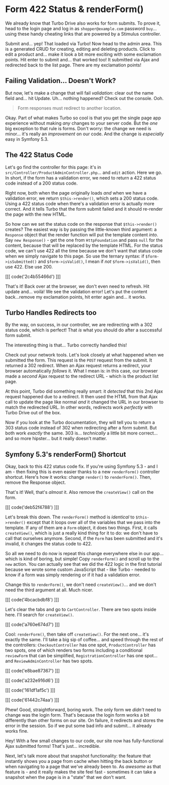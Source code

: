 # Form 422 Status & renderForm()

We already know that Turbo Drive also works for form submits. To prove it, head
to the login page and log in as `shopper@example.com` password `buy`... using
these handy cheating links that are powered by a Stimulus controller.

Submit and... yep! That loaded via Turbo! Now head to the admin area. This is
a generated CRUD for creating, editing and deleting products. Click to edit a product
and... make it look a bit more exciting with some exclamation points. Hit enter
to submit and... that worked too! It submitted via Ajax and redirected back to
the list page. There are my exclamation points!

## Failing Validation... Doesn't Work?

But now, let's make a change that will fail *validation*: clear out the name field
and... hit Update. Uh... nothing happened? Check out the console. Ooh.

> Form responses must redirect to another location.

Okay. Part of what makes Turbo so cool is that you get the single page app experience
without making *any* changes to your server code. But the *one* big exception to
that rule is forms. Don't worry: the change we need is minor... it's really
an *improvement* on our code. And the change is *especially* easy in Symfony 5.3.

## The 422 Status Code

Let's go find the controller for this page: it's in
`src/Controller/ProductAdminController.php`... and `edit` action. Here we go. In
short, if the form has a validation error, we need to return a 422 status code
instead of a 200 status code.

Right now, both when the page originally loads *and* when we have a validation error,
we return `$this->render()`, which sets a 200 status code. Using a 422 status
code when there's a validation error is actually more correct. And it tells Turbo
that the form submit failed and it should re-render the page with the new HTML.

So how can we set the status code on the response that `$this->render()` creates?
The easiest way is by passing the little-known third argument: a `Response` object
that the render function will put the template content *into*. Say
`new Response()` - get the one from `HttpFoundation` and pass `null` for the content,
because that will be replaced by the template HTML. For the status code, we can't
use 422 all the time because we don't want that status code when we simply navigate
to this page. So use the ternary syntax: if `$form->isSubmitted()` and
`$form->isValid()`, I mean if *not* `$form->isValid()`, then use 422. Else use 200.

[[[ code('2c4b55466d') ]]]

That's it! Back over at the browser, we don't even need to refresh. Hit update
and... voilà! We see the validation error! Let's put the content back...remove my
exclamation points, hit enter again and... it works.

## Turbo Handles Redirects too

By the way, on success, in our controller, we are redirecting with a 302 status
code, which is perfect! That *is* what you should do after a successful form
submit.

The interesting thing is that... Turbo correctly handled this!

Check out your network tools. Let's look closely at what happened when we submitted
the form. This request is the `POST` request from the submit. It returned
a 302 redirect. When an Ajax request returns a redirect, your browser automatically
*follows* it. What I mean is: in this case, our browser made a *second* Ajax
request to the redirect URL - which is the product list page.

At this point, Turbo did something really smart: it *detected* that this 2nd Ajax
request happened due to a redirect. It then used the HTML from that Ajax call
to update the page like normal *and* it changed the URL in our browser to match
the redirected URL. In other words, redirects work *perfectly* with Turbo Drive
out of the box.

Now if you look at the Turbo documentation, they will tell you to return a 303 status
code instead of 302 when redirecting after a form submit. But both work *exactly*
the same. 303 is... *technically* a little bit more correct... and so more
hipster... but it really doesn't matter.

## Symfony 5.3's renderForm() Shortcut

Okay, back to this 422 status code fix. If you're using Symfony 5.3 - and I am -
then fixing this is even easier thanks to a new `renderForm()` controller shortcut.
Here's how it works: change `render()` to `renderForm()`. Then, remove the
Response object.

That's it! Well, that's *almost* it. Also remove the `createView()` call on the
form.

[[[ code('deb52f4788') ]]]

Let's break this down. The `renderForm()` method is *identical* to `$this->render()`
except that it loops over all of the variables that we pass into the template.
If any of them are a `Form` object, it does two things. First, it calls
`createView()`, which is just a really kind thing for it to do: we don't have to
call that ourselves anymore. Second, if the `Form` has been submitted and it's
invalid, it changes the status code to 422.

So all we need to do now is repeat this change everywhere else in our app... which
is kind of boring, but simple! Copy `renderForm()` and scroll up to the
`new` action. You can actually see that we did the 422 logic in the first tutorial
because we wrote some custom JavaScript that - like Turbo - needed to know if a
form was simply rendering or if it had a validation error.

Change this to `renderForm()`, we don't need `createView()`... and we don't need
the third argument at all. Much nicer.

[[[ code('4bcacbdbf8') ]]]

Let's clear the tabs and go to `CartController`. There are two spots inside here.
I'll search for `createView()`.

[[[ code('a760e674d7') ]]]

Cool: `renderForm()`, then take off `createView()`. For the next one... it's exactly
the same. I'll take a big sip of coffee... and speed through the rest of the
controllers: `CheckoutController` has one spot, `ProductController` has two spots,
one of which renders two forms including a conditional `reviewForm` that can be
simplified, `RegistrationController` has one spot... and `ReviewAdminController`
has two spots.

[[[ code('e8bae87367') ]]]

[[[ code('a232e916d6') ]]]

[[[ code('161df1af5c') ]]]

[[[ code('61442c74aa') ]]]

Phew! Good, straightforward, boring work. The only form we *didn't* need to change
was the login form. That's because the login form works a bit differently than other
forms on our site. On failure, it redirects and stores the error in the session.
So if we put some bad info and submit... it already works fine.

Hey! With a few small changes to our code, our site now has fully-functional Ajax
submitted forms! That's just... incredible.

Next, let's talk more about that snapshot functionality: the feature that instantly
shows you a page from cache when hitting the back button or when navigating to a
page that we've already been to. As *awesome* as that feature is - and it really
makes the site feel fast - sometimes it can take a snapshot when the page is in
a "state" that we don't want.
